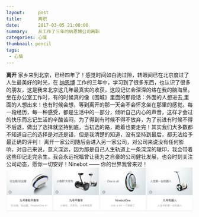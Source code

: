 ```yaml
---
layout:     post
title:      离职
date:       2017-03-05 21:00:00
summary:    从工作了三年的纳恩博公司离职
categories: 心情
thumbnail: pencil
tags:
 - 心情
---
```


**离开** 家乡来到北京，已经四年了！感觉时间如白驹过隙，转眼间已在北京度过了人生最美好的时光，在 [纳恩博][0] 工作的三年中，学习到了很多东西，也认识了很多的朋友，这是我来北京这几年最真实的收获，这段记忆会深深的烙在我的脑海里。
坐在办公室工作时，有的时候真的像《围城》里面的那段话：外面的人想进去,里面的人想出来！也有时候会想，等到离开的那一天会不会怀念坐在那里的感觉。每一段经历，每一种感受，都是生活中的一部分，倾听自己内心的声音，这样才会过的快乐而忘记生活的辛酸苦闷，为了得到有时候不得不放弃，为了前进有时候不得不后退，做出了选择就坚持到底，当初选的路，跪着也要走完！其实我们大多数都不知道自己的选择是对还是错，但是我清楚的知道，没有坚持到最后，都无法给予最正确的评判！
离开一家公司随后会进入另一家公司，对公司来说没有任何影响，对自己来说，意义深远，因为那是自己人生轨道上一条深深的辙印，我会带着这些印记走完余生。我会永远祝福曾让我为之自豪的公司健壮发展，也会时刻关注公司动态，愿你一切安好！Ninebot —— 你的世界我曾来过！
![ninebot](/assets/images/2017/ninebot.png)

[0]:http://www.ninebot.cn/
